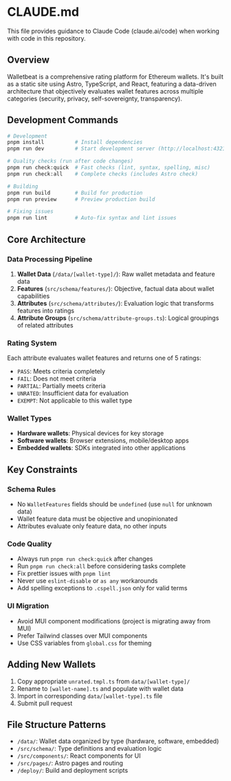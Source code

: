 # CLAUDE.md

This file provides guidance to Claude Code (claude.ai/code) when working with code in this repository.

## Overview

Walletbeat is a comprehensive rating platform for Ethereum wallets. It's built as a static site using Astro, TypeScript, and React, featuring a data-driven architecture that objectively evaluates wallet features across multiple categories (security, privacy, self-sovereignty, transparency).

## Development Commands

```bash
# Development
pnpm install          # Install dependencies
pnpm run dev          # Start development server (http://localhost:4321)

# Quality checks (run after code changes)
pnpm run check:quick  # Fast checks (lint, syntax, spelling, misc)
pnpm run check:all    # Complete checks (includes Astro check)

# Building
pnpm run build        # Build for production
pnpm run preview      # Preview production build

# Fixing issues
pnpm run lint         # Auto-fix syntax and lint issues
```

## Core Architecture

### Data Processing Pipeline

1. **Wallet Data** (`/data/[wallet-type]/`): Raw wallet metadata and feature data
2. **Features** (`src/schema/features/`): Objective, factual data about wallet capabilities
3. **Attributes** (`src/schema/attributes/`): Evaluation logic that transforms features into ratings
4. **Attribute Groups** (`src/schema/attribute-groups.ts`): Logical groupings of related attributes

### Rating System

Each attribute evaluates wallet features and returns one of 5 ratings:

- `PASS`: Meets criteria completely
- `FAIL`: Does not meet criteria
- `PARTIAL`: Partially meets criteria
- `UNRATED`: Insufficient data for evaluation
- `EXEMPT`: Not applicable to this wallet type

### Wallet Types

- **Hardware wallets**: Physical devices for key storage
- **Software wallets**: Browser extensions, mobile/desktop apps
- **Embedded wallets**: SDKs integrated into other applications

## Key Constraints

### Schema Rules

- No `WalletFeatures` fields should be `undefined` (use `null` for unknown data)
- Wallet feature data must be objective and unopinionated
- Attributes evaluate only feature data, no other inputs

### Code Quality

- Always run `pnpm run check:quick` after changes
- Run `pnpm run check:all` before considering tasks complete
- Fix prettier issues with `pnpm lint`
- Never use `eslint-disable` or `as any` workarounds
- Add spelling exceptions to `.cspell.json` only for valid terms

### UI Migration

- Avoid MUI component modifications (project is migrating away from MUI)
- Prefer Tailwind classes over MUI components
- Use CSS variables from `global.css` for theming

## Adding New Wallets

1. Copy appropriate `unrated.tmpl.ts` from `data/[wallet-type]/`
2. Rename to `[wallet-name].ts` and populate with wallet data
3. Import in corresponding `data/[wallet-type].ts` file
4. Submit pull request

## File Structure Patterns

- `/data/`: Wallet data organized by type (hardware, software, embedded)
- `/src/schema/`: Type definitions and evaluation logic
- `/src/components/`: React components for UI
- `/src/pages/`: Astro pages and routing
- `/deploy/`: Build and deployment scripts
